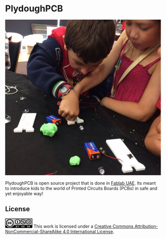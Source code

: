 # PlydoughPCB
![](media.jpg)

PlydoughPCB is open source project that is done in [Fablab UAE](fablabuae.ae). Its meant to introduce kids to the world of Printed Circuits Boards (PCBs) in safe and yet enjoyable way!

## License
![](license.png)  This work is licensed under a [Creative Commons Attribution-NonCommercial-ShareAlike 4.0 International License](https://creativecommons.org/licenses/by-nc-sa/4.0/).
